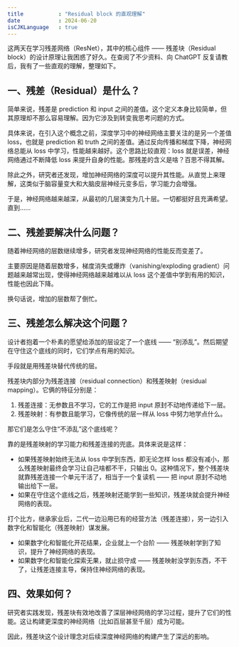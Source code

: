```yaml
---
title           : "Residual block 的直观理解"
date            : 2024-06-20
isCJKLanguage   : true
---
```


这两天在学习残差网络（ResNet），其中的核心组件 —— 残差块（Residual block）的设计原理让我困惑了好久。在查阅了不少资料、向 ChatGPT 反复请教后，我有了一些直观的理解，整理如下。

## 一、残差（Residual）是什么？

简单来说，残差是 prediction 和 input 之间的差值。这个定义本身比较简单，但其原理却不那么容易理解。因为它涉及到转变我思考问题的方式。

具体来说，在引入这个概念之前，深度学习中的神经网络主要关注的是另一个差值 loss，也就是 prediction 和 truth 之间的差值。通过反向传播和梯度下降，神经网络总能从 loss 中学习，性能越来越好。这个思路比较直观：loss 就是误差，神经网络通过不断降低 loss 来提升自身的性能。那残差的含义是啥？百思不得其解。

除此之外，研究者还发现，增加神经网络的深度可以提升其性能。从直觉上来理解，这类似于脑容量变大和大脑皮层神经元变多后，学习能力会增强。

于是，神经网络越来越深，从最初的几层演变为几十层。一切都挺好且充满希望。直到……

## 二、残差要解决什么问题？

随着神经网络的层数继续增多，研究者发现神经网络的性能反而变差了。

主要原因是随着层数增多，梯度消失或爆炸（vanishing/exploding gradient）问题越来越常出现，使得神经网络越来越难以从 loss 这个差值中学到有用的知识，性能也因此下降。

换句话说，增加的层数帮了倒忙。

## 三、残差怎么解决这个问题？

设计者抱着一个朴素的愿望给添加的层设定了一个底线 —— “别添乱”。然后期望在守住这个底线的同时，它们学点有用的知识。

手段就是用残差块替代传统的层。

残差块内部分为残差连接（residual connection）和残差映射（residual mapping）。它俩的特征分别是：

1. 残差连接：无参数且不学习，它的工作是把 input 原封不动地传递给下一层。
2. 残差映射：有参数且能学习，它像传统的层一样从 loss 中努力地学点什么。

那它们是怎么守住“不添乱”这个底线呢？

靠的是残差映射的学习能力和残差连接的兜底。具体来说是这样：

- 如果残差映射始终无法从 loss 中学到东西，即无论怎样 loss 都没有减小，那么残差映射最终会学习让自己啥都不干，只输出 0。这种情况下，整个残差块就靠残差连接一个单元干活了，相当于一个复读机 —— 把 input 原封不动地输出给下一层。
- 如果在守住这个底线之后，残差映射还能学到一些知识，残差块就会提升神经网络的表现。

打个比方，继承家业后，二代一边沿用已有的经营方法（残差连接），另一边引入数字化和智能化（残差映射）谋发展。

- 如果数字化和智能化开花结果，企业就上一个台阶 —— 残差映射学到了知识，提升了神经网络的表现。
- 如果数字化和智能化探索无果，就止损守成 —— 残差映射没学到东西，不干了，让残差连接主导，保持住神经网络的表现。

## 四、效果如何？

研究者实践发现，残差块有效地改善了深层神经网络的学习过程，提升了它们的性能。这让构建更深度的神经网络（比如百层甚至千层）成为可能。

因此，残差块这个设计理念对后续深度神经网络的构建产生了深远的影响。
